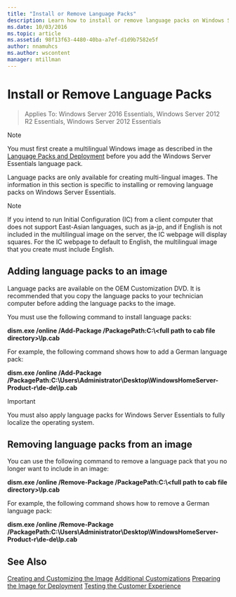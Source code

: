 ```yaml
---
title: "Install or Remove Language Packs"
description: Learn how to install or remove language packs on Windows Server Essentials.
ms.date: 10/03/2016
ms.topic: article
ms.assetid: 98f13f63-4480-40ba-a7ef-d1d9b7582e5f
author: nnamuhcs
ms.author: wscontent
manager: mtillman
---
```


# Install or Remove Language Packs

>Applies To: Windows Server 2016 Essentials, Windows Server 2012 R2 Essentials, Windows Server 2012 Essentials

> [!NOTE]
>  You must first create a multilingual Windows image as described in the [Language Packs and Deployment](/previous-versions/windows/it-pro/windows-8.1-and-8/hh824829(v=win.10)) before you add the  Windows Server Essentials language pack.

 Language packs are only available for creating multi-lingual images. The information in this section is specific to installing or removing language packs on  Windows Server Essentials.

> [!NOTE]
>  If you intend to run Initial Configuration (IC) from a client computer that does not support East-Asian languages, such as ja-jp, and if English is not included in the multilingual image on the server, the IC webpage will display squares. For the IC webpage to default to English, the multilingual image that you create must include English.

## Adding language packs to an image
 Language packs are available on the OEM Customization DVD. It is recommended that you copy the language packs to your technician computer before adding the language packs to the image.

 You must use the following command to install language packs:

 **dism.exe /online /Add-Package /PackagePath:C:\\<full path to cab file directory\>\lp.cab**

 For example, the following command shows how to add a German language pack:

 **dism.exe /online /Add-Package /PackagePath:C:\Users\Administrator\Desktop\WindowsHomeServer-Product-r\de-de\lp.cab**

> [!IMPORTANT]
>  You must also apply language packs for  Windows Server Essentials to fully localize the operating system.

## Removing language packs from an image
 You can use the following command to remove a language pack that you no longer want to include in an image:

 **dism.exe /online /Remove-Package /PackagePath:C:\\<full path to cab file directory\>\lp.cab**

 For example, the following command shows how to remove a German language pack:

 **dism.exe /online /Remove-Package /PackagePath:C:\Users\Administrator\Desktop\WindowsHomeServer-Product-r\de-de\lp.cab**

## See Also

 [Creating and Customizing the Image](Creating-and-Customizing-the-Image.md)
 [Additional Customizations](Additional-Customizations.md)
 [Preparing the Image for Deployment](Preparing-the-Image-for-Deployment.md)
 [Testing the Customer Experience](Testing-the-Customer-Experience.md)